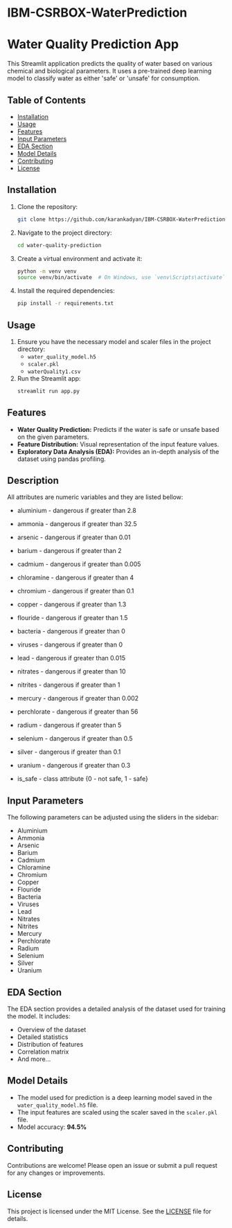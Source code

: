 # IBM-CSRBOX-WaterPrediction
# Water Quality Prediction App

This Streamlit application predicts the quality of water based on various chemical and biological parameters. It uses a pre-trained deep learning model to classify water as either 'safe' or 'unsafe' for consumption.

## Table of Contents
- [Installation](#installation)
- [Usage](#usage)
- [Features](#features)
- [Input Parameters](#input-parameters)
- [EDA Section](#eda-section)
- [Model Details](#model-details)
- [Contributing](#contributing)
- [License](#license)

## Installation

1. Clone the repository:
    ```bash
    git clone https://github.com/karankadyan/IBM-CSRBOX-WaterPrediction.git
    ```
2. Navigate to the project directory:
    ```bash
    cd water-quality-prediction
    ```
3. Create a virtual environment and activate it:
    ```bash
    python -m venv venv
    source venv/bin/activate  # On Windows, use `venv\Scripts\activate`
    ```
4. Install the required dependencies:
    ```bash
    pip install -r requirements.txt
    ```

## Usage

1. Ensure you have the necessary model and scaler files in the project directory:
    - `water_quality_model.h5`
    - `scaler.pkl`
    - `waterQuality1.csv`
2. Run the Streamlit app:
    ```bash
    streamlit run app.py
    ```

## Features

- **Water Quality Prediction:** Predicts if the water is safe or unsafe based on the given parameters.
- **Feature Distribution:** Visual representation of the input feature values.
- **Exploratory Data Analysis (EDA):** Provides an in-depth analysis of the dataset using pandas profiling.

## Description
All attributes are numeric variables and they are listed bellow:

- aluminium - dangerous if greater than 2.8

- ammonia - dangerous if greater than 32.5

- arsenic - dangerous if greater than 0.01

- barium - dangerous if greater than 2

- cadmium - dangerous if greater than 0.005

- chloramine - dangerous if greater than 4

- chromium - dangerous if greater than 0.1

- copper - dangerous if greater than 1.3

- flouride - dangerous if greater than 1.5

- bacteria - dangerous if greater than 0

- viruses - dangerous if greater than 0

- lead - dangerous if greater than 0.015

- nitrates - dangerous if greater than 10

- nitrites - dangerous if greater than 1

- mercury - dangerous if greater than 0.002

- perchlorate - dangerous if greater than 56

- radium - dangerous if greater than 5

- selenium - dangerous if greater than 0.5

- silver - dangerous if greater than 0.1

- uranium - dangerous if greater than 0.3

- is_safe - class attribute {0 - not safe, 1 - safe}

## Input Parameters

The following parameters can be adjusted using the sliders in the sidebar:

- Aluminium
- Ammonia
- Arsenic
- Barium
- Cadmium
- Chloramine
- Chromium
- Copper
- Flouride
- Bacteria
- Viruses
- Lead
- Nitrates
- Nitrites
- Mercury
- Perchlorate
- Radium
- Selenium
- Silver
- Uranium

## EDA Section

The EDA section provides a detailed analysis of the dataset used for training the model. It includes:
- Overview of the dataset
- Detailed statistics
- Distribution of features
- Correlation matrix
- And more...

## Model Details

- The model used for prediction is a deep learning model saved in the `water_quality_model.h5` file.
- The input features are scaled using the scaler saved in the `scaler.pkl` file.
- Model accuracy: **94.5%**

## Contributing

Contributions are welcome! Please open an issue or submit a pull request for any changes or improvements.

## License

This project is licensed under the MIT License. See the [LICENSE](LICENSE) file for details.
